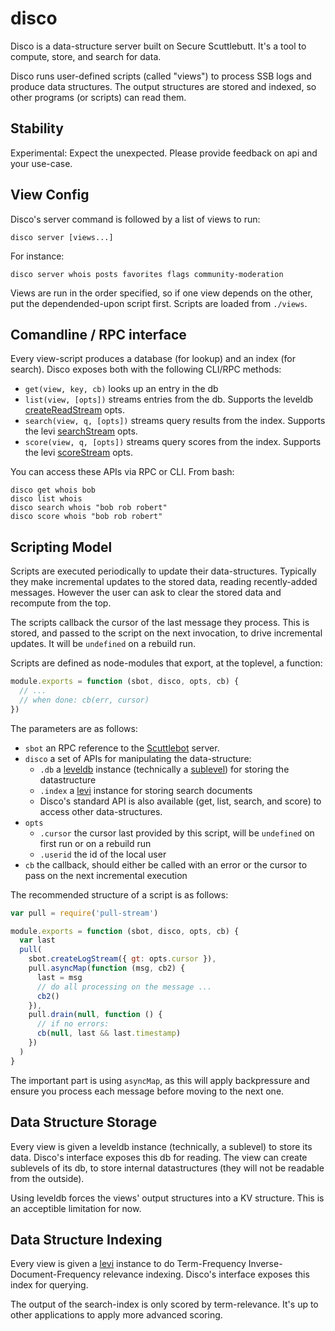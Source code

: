 # disco

Disco is a data-structure server built on Secure Scuttlebutt.
It's a tool to compute, store, and search for data.

Disco runs user-defined scripts (called "views") to process SSB logs and produce data structures.
The output structures are stored and indexed, so other programs (or scripts) can read them.

## Stability

Experimental: Expect the unexpected. Please provide feedback on api and your use-case.

## View Config

Disco's server command is followed by a list of views to run:

```
disco server [views...]
```

For instance:

```
disco server whois posts favorites flags community-moderation
```

Views are run in the order specified, so if one view depends on the other, put the dependended-upon script first.
Scripts are loaded from `./views`.

## Comandline / RPC interface

Every view-script produces a database (for lookup) and an index (for search).
Disco exposes both with the following CLI/RPC methods:

 - `get(view, key, cb)` looks up an entry in the db
 - `list(view, [opts])` streams entries from the db. Supports the leveldb [createReadStream](https://github.com/level/levelup#createReadStream) opts.
 - `search(view, q, [opts])` streams query results from the index. Supports the levi [searchStream](https://github.com/cshum/levi#searchstreamquery-options) opts.
 - `score(view, q, [opts])` streams query scores from the index. Supports the levi [scoreStream](https://github.com/cshum/levi#scorestreamquery-options) opts.

You can access these APIs via RPC or CLI.
From bash:

```
disco get whois bob
disco list whois
disco search whois "bob rob robert"
disco score whois "bob rob robert"
```

## Scripting Model

Scripts are executed periodically to update their data-structures.
Typically they make incremental updates to the stored data, reading recently-added messages.
However the user can ask to clear the stored data and recompute from the top.

The scripts callback the cursor of the last message they process.
This is stored, and passed to the script on the next invocation, to drive incremental updates.
It will be `undefined` on a rebuild run.

Scripts are defined as node-modules that export, at the toplevel, a function:

```js
module.exports = function (sbot, disco, opts, cb) {
  // ...
  // when done: cb(err, cursor)
})
```

The parameters are as follows:

 - `sbot` an RPC reference to the [Scuttlebot](https://github.com/ssbc/scuttlebot) server.
 - `disco` a set of APIs for manipulating the data-structure:
   - `.db` a [leveldb](https://github.com/level/levelup) instance (technically a [sublevel](https://github.com/dominictarr/level-sublevel)) for storing the datastructure
   - `.index` a [levi](https://github.com/cshum/levi) instance for storing search documents
   - Disco's standard API is also available (get, list, search, and score) to access other data-structures.
 - `opts`
   - `.cursor` the cursor last provided by this script, will be `undefined` on first run or on a rebuild run
   - `.userid` the id of the local user
 - `cb` the callback, should either be called with an error or the cursor to pass on the next incremental execution

The recommended structure of a script is as follows:

```js
var pull = require('pull-stream')

module.exports = function (sbot, disco, opts, cb) {
  var last
  pull(
    sbot.createLogStream({ gt: opts.cursor }),
    pull.asyncMap(function (msg, cb2) {
      last = msg
      // do all processing on the message ...
      cb2()
    }),
    pull.drain(null, function () {
      // if no errors:
      cb(null, last && last.timestamp)
    })
  )  
}
```

The important part is using `asyncMap`, as this will apply backpressure and ensure you process each message before moving to the next one.

## Data Structure Storage

Every view is given a leveldb instance (technically, a sublevel) to store its data.
Disco's interface exposes this db for reading.
The view can create sublevels of its db, to store internal datastructures (they will not be readable from the outside).

Using leveldb forces the views' output structures into a KV structure.
This is an acceptible limitation for now.

## Data Structure Indexing

Every view is given a [levi](https://github.com/cshum/levi) instance to do Term-Frequency Inverse-Document-Frequency relevance indexing.
Disco's interface exposes this index for querying.

The output of the search-index is only scored by term-relevance.
It's up to other applications to apply more advanced scoring.
